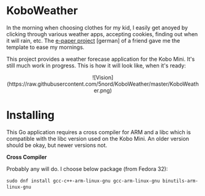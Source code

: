 # KoboWeather

In the morning when choosing clothes for my kid, I easily get anoyed by
clicking through various weather apps, accepting cookies, finding out when it
will rain, etc.
The [e-paper project](http://mrks.de/blog/Endlich_E-Paper/35) [german] of a
friend gave me the template to ease my mornings.

This project provides a weather forecase application for the Kobo Mini. It's
still much work in progress. This is how it will look like, when it's ready:

<center>![Vision](https://raw.githubusercontent.com/5nord/KoboWeather/master/KoboWeather.png)</center>


# Installing

This Go application requires a cross compiler for ARM and a libc which is
compatible with the libc version used on the Kobo Mini. An older version should
be okay, but newer versions not.


**Cross Compiler**

Probably any will do. I choose below package (from Fedora 32):

	sudo dnf install gcc-c++-arm-linux-gnu gcc-arm-linux-gnu binutils-arm-linux-gnu


